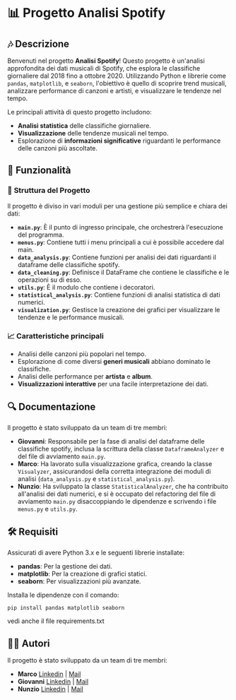 # 📊 **Progetto Analisi Spotify**

## 🎶 Descrizione

Benvenuti nel progetto **Analisi Spotify**! Questo progetto è un'analisi approfondita dei dati musicali di Spotify, che esplora le classifiche giornaliere dal 2018 fino a ottobre 2020. Utilizzando Python e librerie come `pandas`, `matplotlib`, e `seaborn`, l'obiettivo è quello di scoprire trend musicali, analizzare performance di canzoni e artisti, e visualizzare le tendenze nel tempo. 

Le principali attività di questo progetto includono:
- **Analisi statistica** delle classifiche giornaliere.
- **Visualizzazione** delle tendenze musicali nel tempo.
- Esplorazione di **informazioni significative** riguardanti le performance delle canzoni più ascoltate.

## 🚀 Funzionalità

### 🔧 **Struttura del Progetto**

Il progetto è diviso in vari moduli per una gestione più semplice e chiara dei dati:

- **`main.py`**: È il punto di ingresso principale, che orchestrerà l'esecuzione del programma.
- **`menus.py`**: Contiene tutti i menu principali a cui è possibile accedere dal main.
- **`data_analysis.py`**: Contiene funzioni per analisi dei dati riguardanti il dataframe delle classifiche spotify.
- **`data_cleaning.py`**: Definisce il DataFrame che contiene le classifiche e le operazioni su di esso.
- **`utils.py`**: È il modulo che contiene i decoratori.
- **`statistical_analysis.py`**: Contiene funzioni di analisi statistica di dati numerici.
- **`visualization.py`**: Gestisce la creazione dei grafici per visualizzare le tendenze e le performance musicali.

### 📈 **Caratteristiche principali**

- Analisi delle canzoni più popolari nel tempo.
- Esplorazione di come diversi **generi musicali** abbiano dominato le classifiche.
- Analisi delle performance per **artista** e **album**.
- **Visualizzazioni interattive** per una facile interpretazione dei dati.

## 🔍 Documentazione

Il progetto è stato sviluppato da un team di tre membri:

- **Giovanni**: Responsabile per la fase di analisi del dataframe delle classifiche spotify, inclusa la scrittura della classe `DataframeAnalyzer` e del file di avviamento `main.py`.
- **Marco**: Ha lavorato sulla visualizzazione grafica, creando la classe `Visualyzer`, assicurandosi della corretta integrazione dei moduli di analisi (`data_analysis.py` e `statistical_analysis.py`).
- **Nunzio**: Ha sviluppato la classe `StatisticalAnalyzer`, che ha contribuito all'analisi dei dati numerici, e si è occupato del refactoring del file di avviamento `main.py` disaccoppiando le dipendenze e scrivendo i file `menus.py` e `utils.py`.

## 🛠 Requisiti

Assicurati di avere Python 3.x e le seguenti librerie installate:

- **pandas**: Per la gestione dei dati.
- **matplotlib**: Per la creazione di grafici statici.
- **seaborn**: Per visualizzazioni più avanzate.

Installa le dipendenze con il comando:

```bash
pip install pandas matplotlib seaborn
```
vedi anche il file requirements.txt

## 🧑‍💻 Autori

Il progetto è stato sviluppato da un team di tre membri:

- **Marco**
[Linkedin](https://github.com/Pastierno) | [Mail]()
- **Giovanni**
[Linkedin](https://www.linkedin.com/in/giovanni-pisaniello-094201317/) | [Mail](pisaniellogiovanni53@gmail.com)
- **Nunzio**
[Linkedin](https://www.linkedin.com/in/nunzio-de-cicco/) | [Mail](decicconunzio@gmail.com)
